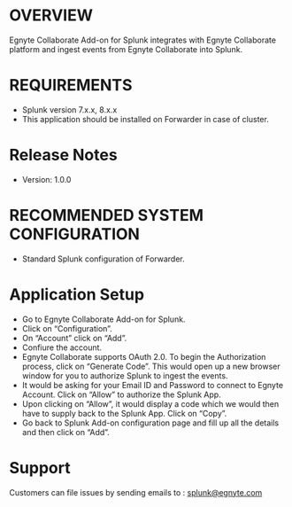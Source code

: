 # OVERVIEW

Egnyte Collaborate Add-on for Splunk integrates with Egnyte Collaborate platform and ingest events from Egnyte Collaborate into Splunk.

# REQUIREMENTS

- Splunk version 7.x.x, 8.x.x
- This application should be installed on Forwarder in case of cluster.

# Release Notes

- Version: 1.0.0

# RECOMMENDED SYSTEM CONFIGURATION

- Standard Splunk configuration of Forwarder.

# Application Setup

- Go to Egnyte Collaborate Add-on for Splunk.
- Click on “Configuration”.
- On “Account” click on “Add”.
- Confiure the account.
- Egnyte Collaborate supports OAuth 2.0. To begin the Authorization process, click on “Generate Code”. This would open up a new browser window for you to authorize Splunk to ingest the events.
- It would be asking for your Email ID and Password to connect to Egnyte Account. Click on “Allow” to authorize the Splunk App.
- Upon clicking on “Allow”, it would display a code which we would then have to supply back to the Splunk App. Click on “Copy”.
- Go back to Splunk Add-on configuration page and fill up all the details and then click on “Add”.

# Support

Customers can file issues by sending emails to : splunk@egnyte.com
